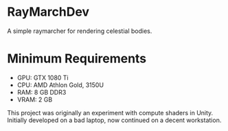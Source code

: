 # RayMarchDev
A simple raymarcher for rendering celestial bodies.

# Minimum Requirements
- GPU: GTX 1080 Ti
- CPU: AMD Athlon Gold, 3150U
- RAM: 8 GB DDR3
- VRAM: 2 GB

This project was originally an experiment with compute shaders in Unity. Initially developed on a bad laptop, now continued on a decent workstation.
